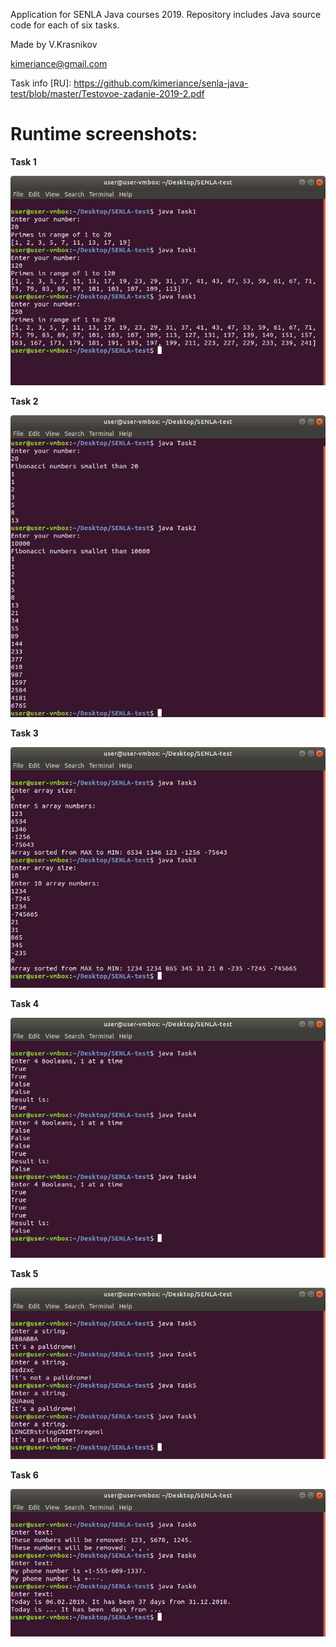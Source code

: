 Application for SENLA Java courses 2019.
Repository includes Java source code for each of six tasks.

Made by
V.Krasnikov

kimeriance@gmail.com

Task info [RU]: https://github.com/kimeriance/senla-java-test/blob/master/Testovoe-zadanie-2019-2.pdf
# **Runtime screenshots:**


**Task 1**

![alt text](https://github.com/kimeriance/senla-java-test/blob/master/Task1.png)


**Task 2**

![alt text](https://github.com/kimeriance/senla-java-test/blob/master/Task2.png)


**Task 3**

![alt text](https://github.com/kimeriance/senla-java-test/blob/master/Task3.png)


**Task 4**


![alt text](https://github.com/kimeriance/senla-java-test/blob/master/Task4.png)


**Task 5**

![alt text](https://github.com/kimeriance/senla-java-test/blob/master/Task5.png)


**Task 6**

![alt text](https://github.com/kimeriance/senla-java-test/blob/master/Task6.png)

